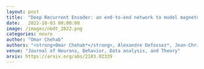 ```yaml
---
layout: post
title:  "Deep Recurrent Encoder: an end-to-end network to model magnetoencephalography at scale"
date:   2022-10-03 00:00:00
image: /images/nbdt_2022.png
categories: neuro
author: "Omar Chehab"
authors: "<strong>Omar Chehab*</strong>, Alexandre Defossez*, Jean-Christophe Loiseau, Alexandre Gramfort, Jean-Remi King"
venue: "Journal of Neurons, Behavior, Data analysis, and Theory"
arxiv: https://arxiv.org/abs/2103.02339
---
```

